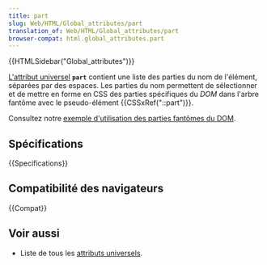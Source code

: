 ```yaml
---
title: part
slug: Web/HTML/Global_attributes/part
translation_of: Web/HTML/Global_attributes/part
browser-compat: html.global_attributes.part
---
```

{{HTMLSidebar("Global_attributes")}}

[L'attribut universel](/fr/docs/Web/HTML/Global_attributes) **`part`** contient une liste des parties du nom de l'élément, séparées par des espaces. Les parties du nom permettent de sélectionner et de mettre en forme en CSS des parties spécifiques du <i lang="en">DOM</i> dans l'arbre fantôme avec le pseudo-élément {{CSSxRef("::part")}}.

Consultez notre [exemple d'utilisation des parties fantômes du DOM](https://mdn.github.io/web-components-examples/shadow-part/).

## Spécifications

{{Specifications}}

## Compatibilité des navigateurs

{{Compat}}

## Voir aussi

- Liste de tous les [attributs universels](/fr/docs/Web/HTML/Global_attributes).
